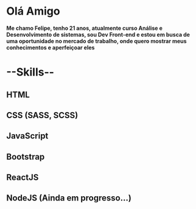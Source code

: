 <h1>Olá Amigo</h1>

<strong>Me chamo Felipe, tenho 21 anos, atualmente curso Análise e Desenvolvimento de sistemas, sou Dev Front-end e estou em busca de uma oportunidade no mercado de trabalho, onde quero mostrar meus conhecimentos e aperfeiçoar eles</strong>

<h1> --Skills-- </h1>
<h2>HTML</h2>
<h2>CSS (SASS, SCSS)</h2>
<h2>JavaScript</h2>
<h2>Bootstrap</h2>
<h2>ReactJS</h2>
<h2>NodeJS (Ainda em progresso...)<h2>
<!--
**Felipe-HVSilva/Felipe-HVSilva** is a ✨ _special_ ✨ repository because its `README.md` (this file) appears on your GitHub profile.

Here are some ideas to get you started:

- 🔭 I’m currently working on ...
- 🌱 I’m currently learning ...
- 👯 I’m looking to collaborate on ...
- 🤔 I’m looking for help with ...
- 💬 Ask me about ...
- 📫 How to reach me: ...
- 😄 Pronouns: ...
- ⚡ Fun fact: ...
-->
